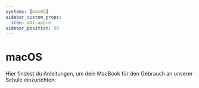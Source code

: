 ```yaml
---
systems: [macOS]
sidebar_custom_props:
  icon: mdi-apple
sidebar_position: 50
---
```


# macOS



Hier findest du Anleitungen, um dein MacBook für den Gebrauch an unserer Schule einzurichten:

<Features/>
